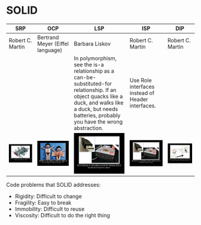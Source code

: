 # SOLID

|            SRP             |       OCP                                  |   LSP                    |          ISP               | DIP                        |
|-------------------------|-----------------------------------------|-----------------------|-------------------------|-------------------------|
|     Robert C. Martin    |     Bertrand Meyer (Eiffel language)    |     Barbara Liskov    |     Robert C. Martin    |     Robert C. Martin    |
|    |     |     In polymorphism, see the is-a relationship as a can-be-substituted-for relationship. If an object quacks like a duck, and walks like a duck, but needs batteries, probably you have the wrong abstraction.   |    Use Role interfaces instead of Header interfaces.   |         |
|          ![](solid/srp.jpg)               |     ![](solid/ocp.jpg)                                    |      ![](solid/isp.jpg)                 |              ![](solid/isp.jpg)           |           ![](solid/dip.jpg)              |

Code problems that SOLID addresses:
- Rigidity:	Difficult  to change
- Fragility:	Easy to break
- Immobility:	Difficult to reuse
- Viscosity:	Difficult to do the right thing
